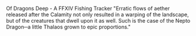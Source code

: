 Of Dragons Deep - A FFXIV Fishing Tracker
"Erratic flows of aether released after the Calamity not only resulted in a warping of the landscape, but of the creatures that dwell upon it as well. Such is the case of the Nepto Dragon─a little Thalaos grown to epic proportions."